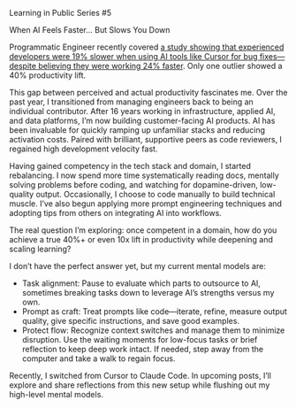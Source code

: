 Learning in Public Series #5

When AI Feels Faster… But Slows You Down

Programmatic Engineer recently covered [a study showing that experienced developers were 19% slower when using AI tools like Cursor for bug fixes—despite believing they were working 24% faster](https://substack.com/home/post/p-169160664). Only one outlier showed a 40% productivity lift.

This gap between perceived and actual productivity fascinates me. Over the past year, I transitioned from managing engineers back to being an individual contributor. After 16 years working in infrastructure, applied AI, and data platforms, I’m now building customer-facing AI products. AI has been invaluable for quickly ramping up unfamiliar stacks and reducing activation costs. Paired with brilliant, supportive peers as code reviewers, I regained high development velocity fast.

Having gained competency in the tech stack and domain, I started rebalancing. I now spend more time systematically reading docs, mentally solving problems before coding, and watching for dopamine-driven, low-quality output. Occasionally, I choose to code manually to build technical muscle. I’ve also begun applying more prompt engineering techniques and adopting tips from others on integrating AI into workflows.

The real question I’m exploring: once competent in a domain, how do you achieve a true 40%+ or even 10x lift in productivity while deepening and scaling learning?

I don’t have the perfect answer yet, but my current mental models are:

- Task alignment: Pause to evaluate which parts to outsource to AI, sometimes breaking tasks down to leverage AI’s strengths versus my own.
- Prompt as craft: Treat prompts like code—iterate, refine, measure output quality, give specific instructions, and save good examples.
- Protect flow: Recognize context switches and manage them to minimize disruption. Use the waiting moments for low-focus tasks or brief reflection to keep deep work intact. If needed, step away from the computer and take a walk to regain focus.

Recently, I switched from Cursor to Claude Code. In upcoming posts, I’ll explore and share reflections from this new setup while flushing out my high-level mental models.